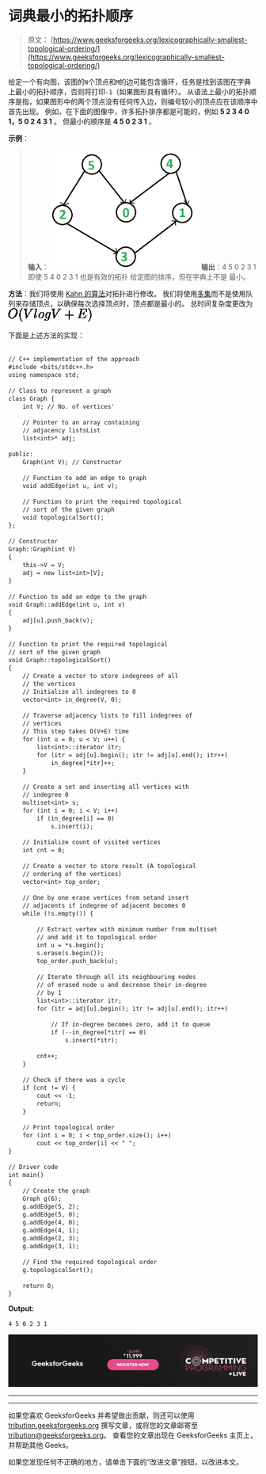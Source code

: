 # 词典最小的拓扑顺序

> 原文： [https://www.geeksforgeeks.org/lexicographically-smallest-topological-ordering/](https://www.geeksforgeeks.org/lexicographically-smallest-topological-ordering/)

给定一个有向图，该图的`N`个顶点和`M`的边可能包含循环，任务是找到该图在字典上最小的拓扑顺序，否则将打印`-1`（如果图形具有循环）。
从语法上最小的拓扑顺序是指，如果图形中的两个顶点没有任何传入边，则编号较小的顶点应在该顺序中首先出现。
例如，在下面的图像中，许多拓扑排序都是可能的，例如 **5 2 3 4 0 1，5 0 2 4 3 1** 。
但最小的顺序是 **4 5 0 2 3 1** 。

**示例**：

> **输入**：
> ![](img/f5310c221503609e7aaf34f0f690639b.png)
> **输出**：4 5 0 2 3 1
> 即使 5 4 0 2 3 1 也是有效的拓扑
> 给定图的排序，但在字典上不是
> 最小。

**方法**：我们将使用 [Kahn 的算法](https://www.geeksforgeeks.org/topological-sorting-indegree-based-solution/)对拓扑进行修改。 我们将使用[多集](http://www.geeksforgeeks.org/multiset-in-cpp-stl/)而不是使用队列来存储顶点，以确保每次选择顶点时，顶点都是最小的。 总时间复杂度更改为![O(VlogV+E)](img/b4b6ba30aec1344806ba640ad8cbf85d.png "Rendered by QuickLaTeX.com")

下面是上述方法的实现：

```

// C++ implementation of the approach 
#include <bits/stdc++.h> 
using namespace std; 

// Class to represent a graph 
class Graph { 
    int V; // No. of vertices' 

    // Pointer to an array containing 
    // adjacency listsList 
    list<int>* adj; 

public: 
    Graph(int V); // Constructor 

    // Function to add an edge to graph 
    void addEdge(int u, int v); 

    // Function to print the required topological 
    // sort of the given graph 
    void topologicalSort(); 
}; 

// Constructor 
Graph::Graph(int V) 
{ 
    this->V = V; 
    adj = new list<int>[V]; 
} 

// Function to add an edge to the graph 
void Graph::addEdge(int u, int v) 
{ 
    adj[u].push_back(v); 
} 

// Function to print the required topological 
// sort of the given graph 
void Graph::topologicalSort() 
{ 
    // Create a vector to store indegrees of all 
    // the vertices 
    // Initialize all indegrees to 0 
    vector<int> in_degree(V, 0); 

    // Traverse adjacency lists to fill indegrees of 
    // vertices 
    // This step takes O(V+E) time 
    for (int u = 0; u < V; u++) { 
        list<int>::iterator itr; 
        for (itr = adj[u].begin(); itr != adj[u].end(); itr++) 
            in_degree[*itr]++; 
    } 

    // Create a set and inserting all vertices with 
    // indegree 0 
    multiset<int> s; 
    for (int i = 0; i < V; i++) 
        if (in_degree[i] == 0) 
            s.insert(i); 

    // Initialize count of visited vertices 
    int cnt = 0; 

    // Create a vector to store result (A topological 
    // ordering of the vertices) 
    vector<int> top_order; 

    // One by one erase vertices from setand insert 
    // adjacents if indegree of adjacent becomes 0 
    while (!s.empty()) { 

        // Extract vertex with minimum number from multiset 
        // and add it to topological order 
        int u = *s.begin(); 
        s.erase(s.begin()); 
        top_order.push_back(u); 

        // Iterate through all its neighbouring nodes 
        // of erased node u and decrease their in-degree 
        // by 1 
        list<int>::iterator itr; 
        for (itr = adj[u].begin(); itr != adj[u].end(); itr++) 

            // If in-degree becomes zero, add it to queue 
            if (--in_degree[*itr] == 0) 
                s.insert(*itr); 

        cnt++; 
    } 

    // Check if there was a cycle 
    if (cnt != V) { 
        cout << -1; 
        return; 
    } 

    // Print topological order 
    for (int i = 0; i < top_order.size(); i++) 
        cout << top_order[i] << " "; 
} 

// Driver code 
int main() 
{ 
    // Create the graph 
    Graph g(6); 
    g.addEdge(5, 2); 
    g.addEdge(5, 0); 
    g.addEdge(4, 0); 
    g.addEdge(4, 1); 
    g.addEdge(2, 3); 
    g.addEdge(3, 1); 

    // Find the required topological order 
    g.topologicalSort(); 

    return 0; 
} 

```

**Output:**

```
4 5 0 2 3 1

```

![competitive-programming-img](img/5211864e7e7a28eeeb039fa5d6073a24.png)

* * *

* * *

如果您喜欢 GeeksforGeeks 并希望做出贡献，则还可以使用 [tribution.geeksforgeeks.org](https://contribute.geeksforgeeks.org/) 撰写文章，或将您的文章邮寄至 tribution@geeksforgeeks.org。 查看您的文章出现在 GeeksforGeeks 主页上，并帮助其他 Geeks。

如果您发现任何不正确的地方，请单击下面的“改进文章”按钮，以改进本文。